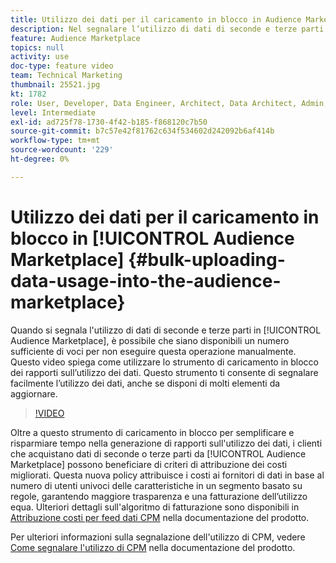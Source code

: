```yaml
---
title: Utilizzo dei dati per il caricamento in blocco in Audience Marketplace
description: Nel segnalare l’utilizzo di dati di seconde e terze parti nell’Audience Marketplace, potresti avere un numero sufficiente di voci per non volerle fare a mano. Questo video illustra come utilizzare lo strumento di caricamento in blocco dei rapporti sull’utilizzo dei dati, in modo da poter segnalare facilmente l’utilizzo dei dati, anche in presenza di numerosi elementi da aggiornare.
feature: Audience Marketplace
topics: null
activity: use
doc-type: feature video
team: Technical Marketing
thumbnail: 25521.jpg
kt: 1782
role: User, Developer, Data Engineer, Architect, Data Architect, Admin, Leader
level: Intermediate
exl-id: ad725f78-1730-4f42-b185-f868120c7b50
source-git-commit: b7c57e42f81762c634f534602d242092b6af414b
workflow-type: tm+mt
source-wordcount: '229'
ht-degree: 0%

---
```


# Utilizzo dei dati per il caricamento in blocco in [!UICONTROL Audience Marketplace] {#bulk-uploading-data-usage-into-the-audience-marketplace}

Quando si segnala l&#39;utilizzo di dati di seconde e terze parti in [!UICONTROL Audience Marketplace], è possibile che siano disponibili un numero sufficiente di voci per non eseguire questa operazione manualmente. Questo video spiega come utilizzare lo strumento di caricamento in blocco dei rapporti sull’utilizzo dei dati. Questo strumento ti consente di segnalare facilmente l’utilizzo dei dati, anche se disponi di molti elementi da aggiornare.

>[!VIDEO](https://video.tv.adobe.com/v/25521/?quality=12)

Oltre a questo strumento di caricamento in blocco per semplificare e risparmiare tempo nella generazione di rapporti sull&#39;utilizzo dei dati, i clienti che acquistano dati di seconde o terze parti da [!UICONTROL Audience Marketplace] possono beneficiare di criteri di attribuzione dei costi migliorati. Questa nuova policy attribuisce i costi ai fornitori di dati in base al numero di utenti univoci delle caratteristiche in un segmento basato su regole, garantendo maggiore trasparenza e una fatturazione dell’utilizzo equa.
Ulteriori dettagli sull&#39;algoritmo di fatturazione sono disponibili in [Attribuzione costi per feed dati CPM](https://experiencecloud.adobe.com/resources/help/it_IT/aam/marketplace_cpm_billing.html) nella documentazione del prodotto.

Per ulteriori informazioni sulla segnalazione dell&#39;utilizzo di CPM, vedere [Come segnalare l&#39;utilizzo di CPM](https://experiencecloud.adobe.com/resources/help/it_IT/aam/t_marketplace_report_cpm_usage.html) nella documentazione del prodotto.
